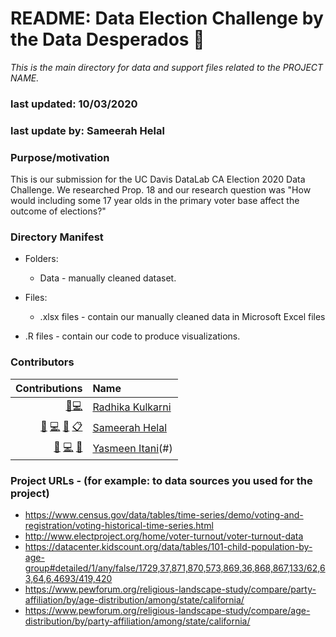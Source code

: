 # README: Data Election Challenge by the Data Desperados 🤠
*This is the main directory for data and support files related to the PROJECT NAME.*

### last updated: 10/03/2020
### last update by: Sameerah Helal

### Purpose/motivation
This is our submission for the UC Davis DataLab CA Election 2020 Data Challenge. We researched Prop. 18 and our research question was "How would including some 17 year olds in the primary voter base affect the outcome of elections?"

### Directory Manifest

*  Folders:
	* Data - manually cleaned dataset.

* Files:
	*  .xlsx files - contain our manually cleaned data in Microsoft Excel files
*  .R files - contain our code to produce visualizations.

### Contributors
<!-- ALL-CONTRIBUTORS-LIST:START -->
| Contributions | Name |
| ----: | :---- |
| [🔢](# "Content")[💻](# "Code") | [Radhika Kulkarni](rrkulkarni@ucdavis.edu) |
| [🔢](# "Content") [💻](# "Code") [🤔](# "Ideas and Planning") [📋](# "Organizer") | [Sameerah Helal](shelal@ucdavis.edu) |
| [🔢](# "Content") [💻](# "Code") [🤔](# "Ideas and Planning") | [Yasmeen Itani](yitani@ucdavis.edu)(#) |

<!-- ALL-CONTRIBUTORS-LIST:END -->

### Project URLs - (for example: to data sources you used for the project)

* https://www.census.gov/data/tables/time-series/demo/voting-and-registration/voting-historical-time-series.html
* http://www.electproject.org/home/voter-turnout/voter-turnout-data
* https://datacenter.kidscount.org/data/tables/101-child-population-by-age-group#detailed/1/any/false/1729,37,871,870,573,869,36,868,867,133/62,63,64,6,4693/419,420
* https://www.pewforum.org/religious-landscape-study/compare/party-affiliation/by/age-distribution/among/state/california/
* https://www.pewforum.org/religious-landscape-study/compare/age-distribution/by/party-affiliation/among/state/california/
